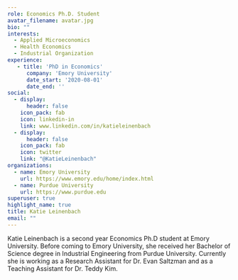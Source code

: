 ```yaml
---
role: Economics Ph.D. Student
avatar_filename: avatar.jpg
bio: ""
interests:
  - Applied Microeconomics
  - Health Economics
  - Industrial Organization
experience:
   - title: 'PhD in Economics'
      company: 'Emory University'
      date_start: '2020-08-01'
      date_end: ''
social:
  - display:
      header: false
    icon_pack: fab
    icon: linkedin-in
    link: www.linkedin.com/in/katieleinenbach
  - display:
      header: false
    icon_pack: fab
    icon: twitter
    link: "@KatieLeinenbach"
organizations:
  - name: Emory University
    url: https://www.emory.edu/home/index.html
  - name: Purdue University
    url: https://www.purdue.edu
superuser: true
highlight_name: true
title: Katie Leinenbach
email: ""
---
```

Katie Leinenbach is a second year Economics Ph.D student at Emory University. Before coming to Emory University, she received her Bachelor of Science degree in Industrial Engineering from Purdue University. Currently she is working as a Research Assistant for Dr. Evan Saltzman and as a Teaching Assistant for Dr. Teddy Kim. 
